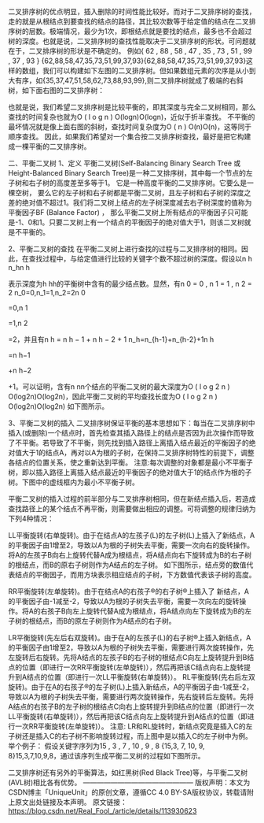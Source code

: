 二叉排序树的优点明显，插入删除的时间性能比较好。而对于二叉排序树的查找，走的就是从根结点到要查找的结点的路径，其比较次数等于给定值的结点在二叉排序树的层数。极端情况，最少为1次，即根结点就是要找的结点，最多也不会超过树的深度。也就是说，二叉排序树的查找性能取决于二叉排序树的形状。可问题就在于，二叉排序树的形状是不确定的。
例如{ 62 , 88 , 58 , 47 , 35 , 73 , 51 , 99 , 37 , 93 } \{62,88,58,47,35,73,51,99,37,93\}{62,88,58,47,35,73,51,99,37,93}这样的数组，我们可以构建如下左图的二叉排序树。但如果数组元素的次序是从小到大有序，如{35,37,47,51,58,62,73,88,93,99},则二叉排序树就成了极端的右斜树，如下面右图的二叉排序树：

也就是说，我们希望二叉排序树是比较平衡的，即其深度与完全二叉树相同，那么查找的时间复杂也就为O ( l o g n ) O(logn)O(logn)，近似于折半查找。
不平衡的最坏情况就是像上面右图的斜树，查找时间复杂度为O ( n ) O(n)O(n)，这等同于顺序查找。
因此，如果我们希望对一个集合按二叉排序树查找，最好是把它构建成一棵平衡的二叉排序树。

二、平衡二叉树
1、定义
平衡二叉树(Self-Balancing Binary Search Tree 或 Height-Balanced Binary Search Tree)是一种二叉排序树，其中每一个节点的左子树和右子树的高度差至多等于1。
它是一种高度平衡的二叉排序树。它要么是一棵空树， 要么它的左子树和右子树都是平衡二叉树，且左子树和右子树的深度之差的绝对值不超过1。我们将二叉树上结点的左子树深度减去右子树深度的值称为平衡因子BF (Balance Factor) ， 那么平衡二叉树上所有结点的平衡因子只可能是-1、0和1。只要二叉树上有一个结点的平衡因子的绝对值大于1，则该二叉树就是不平衡的。


2、平衡二叉树的查找
在平衡二叉树上进行查找的过程与二叉排序树的相同。因此，在查找过程中，与给定值进行比较的关键字个数不超过树的深度。假设以n h n_hn 
h

 表示深度为h hh的平衡树中含有的最少结点数。显然，有n 0 = 0 , n 1 = 1 , n 2 = 2 n_0=0,n_1=1,n_2=2n 
0

 =0,n 
1

 =1,n 
2

 =2，并且有n h = n h − 1 + n h − 2 + 1 n_h=n_{h-1}+n_{h-2}+1n 
h

 =n 
h−1

 +n 
h−2

 +1。可以证明，含有n nn个结点的平衡二叉树的最大深度为O ( l o g 2 n ) O(log2n)O(log2n)，因此平衡二叉树的平均查找长度为O ( l o g 2 n ) O(log2n)O(log2n) 如下图所示。


3、平衡二叉树的插入
二叉排序树保证平衡的基本思想如下：每当在二叉排序树中插入(或删除)一个结点时，首先检查其插入路径上的结点是否因为此次操作而导致了不平衡。若导致了不平衡，则先找到插入路径上离插入结点最近的平衡因子的绝对值大于1的结点A，再对以A为根的子树，在保持二叉排序树特性的前提下，调整各结点的位置关系，使之重新达到平衡。
注意:每次调整的对象都是最小不平衡子树，即以插入路径上离插入结点最近的平衡因子的绝对值大于1的结点作为根的子树。下图中的虚线框内为最小不平衡子树。

平衡二叉树的插入过程的前半部分与二叉排序树相同，但在新结点插入后，若造成查找路径上的某个结点不再平衡，则需要做出相应的调整。可将调整的规律归纳为下列4种情况：

LL平衡旋转(右单旋转)。由于在结点A的左孩子(L)的左子树(L)上插入了新结点，A的平衡因子由1增至2，导致以A为根的子树失去平衡，需要一次向右的旋转操作。将A的左孩子B向右上旋转代替A成为根结点，将A结点向右下旋转成为B的右子树的根结点，而B的原右子树则作为A结点的左子树。
如下图所示，结点旁的数值代表结点的平衡因子，而用方块表示相应结点的子树，下方数值代表该子树的高度。

RR平衡旋转(左单旋转)。由于在结点A的右孩子®的右子树®上插入了 新结点，A的平衡因子由-1减至-2，导致以A为根的子树失去平衡，需要一次向左的旋转操作。将A的右孩子B向左上旋转代替A成为根结点，将A结点向左下旋转成为B的左子树的根结点，而B的原左子树则作为A结点的右子树。

LR平衡旋转(先左后右双旋转)。由于在A的左孩子(L)的右子树®上插入新结点，A的平衡因子由1增至2，导致以A为根的子树失去平衡，需要进行两次旋转操作，先左旋转后右旋转。先将A结点的左孩子B的右子树的根结点C向左上旋转提升到B结点的位置（即进行一次RR平衡旋转(左单旋转)），然后再把该C结点向右上旋转提升到A结点的位置（即进行一次LL平衡旋转(右单旋转)）。
RL平衡旋转(先右后左双旋转)。由于在A的右孩子®的左子树(L)上插入新结点，A的平衡因子由-1减至-2，导致以A为根的子树失去平衡，需要进行两次旋转操作，先右旋转后左旋转。先将A结点的右孩子B的左子树的根结点C向右上旋转提升到B结点的位置（即进行一次LL平衡旋转(右单旋转)），然后再把该C结点向左上旋转提升到A结点的位置（即进行一次RR平衡旋转(左单旋转)）。
注意: LR和RL旋转时，新结点究竟是插入C的左子树还是插入C的右子树不影响旋转过程，而上图中是以插入C的左子树中为例。
举个例子：
假设关键字序列为15 , 3 , 7 , 10 , 9 , 8 {15,3, 7, 10, 9, 8}15,3,7,10,9,8，通过该序列生成平衡二叉树的过程如下图所示。

二叉排序树还有另外的平衡算法，如红黑树(Red Black Tree)等，与平衡二叉树(AVL树)相比各有优势。
————————————————
版权声明：本文为CSDN博主「UniqueUnit」的原创文章，遵循CC 4.0 BY-SA版权协议，转载请附上原文出处链接及本声明。
原文链接：https://blog.csdn.net/Real_Fool_/article/details/113930623